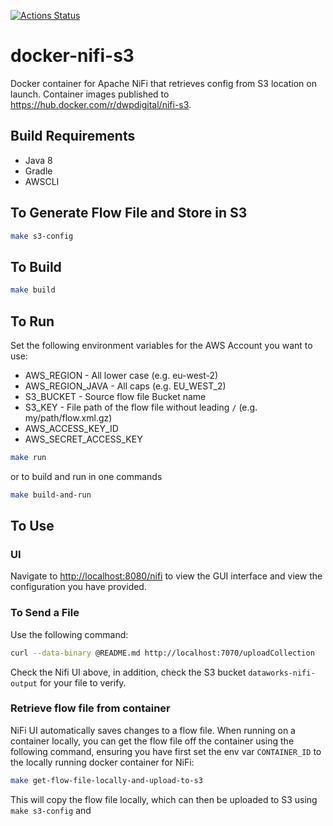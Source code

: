 [![Actions Status](https://github.com/dwp/docker-nifi-s3/workflows/Master/badge.svg)](https://github.com/dwp/docker-nifi-s3/actions)

 # docker-nifi-s3
Docker container for Apache NiFi that retrieves config from S3 location on launch. Container images published to https://hub.docker.com/r/dwpdigital/nifi-s3.

## Build Requirements
- Java 8
- Gradle
- AWSCLI

## To Generate Flow File and Store in S3
```bash
make s3-config
```

## To Build
```bash
make build
```

## To Run
Set the following environment variables for the AWS Account you want to use:
- AWS_REGION - All lower case (e.g. eu-west-2)
- AWS_REGION_JAVA - All caps (e.g. EU_WEST_2)
- S3_BUCKET - Source flow file Bucket name
- S3_KEY - File path of the flow file without leading `/` (e.g. my/path/flow.xml.gz)
- AWS_ACCESS_KEY_ID
- AWS_SECRET_ACCESS_KEY

```bash
make run
```

or to build and run in one commands

```bash
make build-and-run
```

## To Use
### UI
Navigate to [http://localhost:8080/nifi](http://localhost:8080/nifi) to view the GUI interface and view the configuration you have provided.


### To Send a File
Use the following command:
```bash
curl --data-binary @README.md http://localhost:7070/uploadCollection 
```

Check the Nifi UI above, in addition, check the S3 bucket `dataworks-nifi-output` for your file to verify.

### Retrieve flow file from container
NiFi UI automatically saves changes to a flow file. When running on a container locally, you can get the flow file off the container using the following command, ensuring you have first set the env var `CONTAINER_ID` to the locally running docker container for NiFi:
```bash
make get-flow-file-locally-and-upload-to-s3
```

This will copy the flow file locally, which can then be uploaded to S3 using `make s3-config` and 
